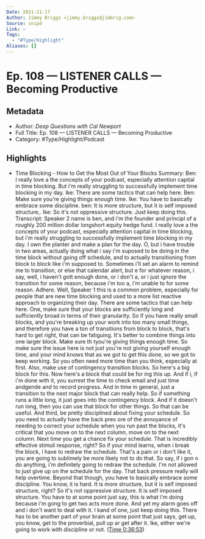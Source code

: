 ```yaml
---
Date: 2021-11-17
Author: Jimmy Briggs <jimmy.briggs@jimbrig.com>
Source: snipd
Link: ~
Tags:
  - "#Type/Highlight"
Aliases: []
---
```


# Ep. 108 —  LISTENER CALLS —  Becoming Productive

## Metadata

* Author: *Deep Questions with Cal Newport*
* Full Title: Ep. 108 —  LISTENER CALLS —  Becoming Productive
* Category: #Type/Highlight/Podcast

## Highlights

* Time Blocking - How to Get the Most Out of Your Blocks
  Summary:
  Ben: I really love a the concepts of your podcast, especially attention capital in time blocking. But i'm really struggling to successfully implement time blocking in my day. Ike: There are some tactics that can help here. Ben: Make sure you're giving things enough time. Ike: You have to basically embrace some discipline. ben: It is more structure, but it is self imposed structure,. Ike: So it's not oppressive structure. Just keep doing this.
  Transcript:
  Speaker 2
  name is ben, and i'm the founder and principl of a roughly 200 million dollar longshort equity hedge fund. I really love a the concepts of your podcast, especially attention capital in time blocking, but i'm really struggling to successfully implement time blocking in my day. I own the planter and make a plan for the day. O, but i have trouble in two areas, actually doing what i say i'm suposed to be doing in the time block without going off schedule, and to actually transitioning from block to block like i'm supposed to. Sometimes i'll set an alarm to remind me to transition, or else that calendar alert, but e for whatever reason, i say, well, i haven't gott enough done, or i don't a, or i just ignore the transition for some reason, because i'm too a, i'm unable to for some reason. Adhere. Well,
  Speaker 1
  this is a common problem, especially for people that are new time blocking and used to a more list reactive approach to organizing their day. There are some tactics that can help here. One, make sure that your blocks are sufficiently long and sufficiently broad in terms of their granularity. So if you have really small blocks, and you're breaking up your work into too many small things, and therefore you have a ton of transitions from block to block, that's hard to get right, that can be fatiguing. It's better to combine things into one larger block. Make sure th tyou're giving things enough time. So make sure the issue here is not just you're not giving yourself enough time, and your mind knows that as we got to get this done, so we got to keep working. So you often need more time than you think, especially at first. Also, make use of contingency transition blocks. So here's a big block for this. Now here's a block that could be for ing this up. And if i, if i'm done with it, you surrest the time to check email and just time andgende and to record progress. And in time in general, just a transition to the next major block that can really help. So if something runs a little long, it just goes into the contingency block. And if it doesn't run long, then you can use that block for other things. So that can be useful. And third, be pretty disciplined about fixing your schedule. So you need to actually have the back pres ore of the annoyance of needing to correct your schedule when you run past the blocks, it's critical that you move on to the next column, move on to the next column. Next time you get a chance fix your schedule. That is incredibly effective stimuli response, right? So if your mind learns, when i break the block, i have to redraw the schedule. That's a pain or i don't like it, you are going to sublimely be more likely not to do that. So say, if i gon o do anything, i'm definitely going to redraw the schedule. I'm not allowed to just give up on the schedule for the day. That back pressure really will help overtime. Beyond that though, you have to basically embrace some discipline. You know, it is hard. It is more structure, but it is self imposed structure, right? So it's not oppressive structure. It is self imposed structure. You have to at some point just say, this is what i'm doing because i'm gong to get two acts more done. And yet my alarm goes off and i don't want to deal with it. I kand of one, just keep doing this. There has to be another part of your brain at some point that just says, get up, you know, get to the proverbial, pull up ar get after it. Ike, either we're going to work with discipline or not. ([Time 0:36:53](https://share.snipd.com/snip/52b7ee9c-e4b8-4c43-8884-ffa1891c59a5))
